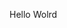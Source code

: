 Hello Wolrd


































































































































































































































































































































































































































































































































































































































































































































































































































































































































































































































































































































































































































